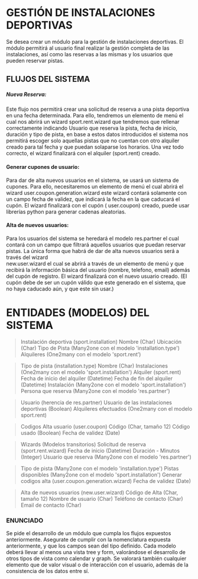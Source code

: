 # GESTIÓN DE INSTALACIONES DEPORTIVAS

Se desea crear un módulo para la gestión de instalaciones deportivas. El módulo permitirá al usuario final 
realizar la gestión completa de las instalaciones, así como las reservas a las mismas y los usuarios que 
pueden reservar pistas.

## FLUJOS DEL SISTEMA

##### Nueva Reserva: 
Este flujo nos permitirá crear una solicitud de reserva a una pista deportiva en una fecha 
determinada. Para ello, tendremos un elemento de menú el cual nos abrirá un wizard 
sport.rent.wizard que tendremos que rellenar correctamente indicando Usuario que reserva la pista, fecha de inicio, duración y tipo de pista, en base a estos datos introducidos el sistema nos permitirá escoger solo aquellas pistas que 
no cuentan con otro alquiler creado para tal fecha y que puedan solaparse los horarios. Una vez todo 
correcto, el wizard finalizará con el alquiler (sport.rent) creado.


#### Generar cupones de usuario: 
Para dar de alta nuevos usuarios en el sistema, se usará un sistema de cupones. Para ello, necesitaremos un elemento de menú el cual abrirá el wizard user.coupon.generation.wizard este wizard contará solamente con un campo fecha de validez, que indicará la fecha en la que caducará el cupón. El wizard finalizará con el cupón (
user.coupon) creado, puede usar librerías python para generar cadenas aleatorias.

#### Alta de nuevos usuarios: 
Para los usuarios del sistema se heredará el modelo res.partner el cual contará con un campo que filtrará aquellos usuarios que puedan reservar pistas. La única forma que habrá de dar de alta nuevos usuarios será a través del wizard  
new.user.wizard  el cual se abrirá a través de un elemento de menú y que recibirá la información básica del usuario (nombre, telefono, email) además del cupón de registro. El wizard finalizará con el nuevo usuario creado. (El cupón debe de ser un cupón válido que este generado en el sistema, que no haya caducado aún, y que este sin usar.)

# ENTIDADES (MODELOS) DEL SISTEMA
>Instalación deportiva (sport.installation)
Nombre (Char)
Ubicación (Char)
Tipo de Pista (Many2one con el modelo 'installation.type')
Alquileres (One2many con el modelo 'sport.rent’)


>Tipo de pista (installation.type)
Nombre (Char)
Instalaciones (One2many con el modelo 'sport.installation')
Alquiler (sport.rent)
Fecha de inicio del alquiler (Datetime)
Fecha de fin del alquiler (Datetime)
Instalación (Many2one con el modelo 'sport.installation')
Persona que reserva (Many2one con el modelo 'res.partner')

>Usuario (herencia de res.partner)
Usuario de las instalaciones deportivas (Boolean)
Alquileres efectuados (One2many con el modelo sport.rent)

>Codigos Alta usuario (user.coupon)
Código (Char, tamaño 12)
Código usado (Boolean)
Fecha de validez (Date)

>Wizards (Modelos transitorios)
Solicitud de reserva (sport.rent.wizard)
Fecha de inicio (Datetime)
Duración - Minutos (Integer)
Usuario que reserva (Many2one con el modelo 'res.partner')

>Tipo de pista (Many2one con el modelo 'installation.type')
Pistas disponibles (Many2one con el modelo 'sport.installation')
Generar codigos alta (user.coupon.generation.wizard)
Fecha de validez (Date)

>Alta de nuevos usuarios (new.user.wizard)
Código de Alta (Char, tamaño 12)
Nombre de usuario (Char)
Teléfono de contacto (Char)
Email de contacto (Char)

### ENUNCIADO
Se pide el desarrollo de un módulo que cumpla los flujos expuestos anteriormente. Asegurate de cumplir 
con la nomenclatura expuesta anteriormente, y que los campos sean del tipo definido. Cada modelo deberá
llevar al menos una vista tree y form, valorándose el desarrollo de otros tipos de vista como calendar y 
graph.
Se valorará también cualquier elemento que de valor visual o de interacción con el usuario, además de la 
consistencia de los datos entre sí.
